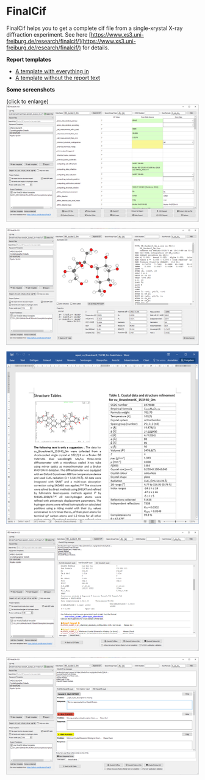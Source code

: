# FinalCif

FinalCif helps you to get a complete cif file from a single-xrystal X-ray diffraction experiment. See here [https://www.xs3.uni-freiburg.de/research/finalcif/](https://www.xs3.uni-freiburg.de/research/finalcif/) for details.

**Report templates**
- [A template with everything in](https://github.com/dkratzert/FinalCif/raw/master/template/template_text.docx)
- [A template without the report text](https://github.com/dkratzert/FinalCif/raw/master/template/template_without_text.docx)


**Some screenshots**

(click to enlarge)
![FinalCif main Window](https://github.com/dkratzert/FinalCif/raw/master/screenshots/finalcif_main.PNG)

![FinalCif details](https://github.com/dkratzert/FinalCif/raw/master/screenshots/finalcif_details.PNG)

![FinalCif report](https://github.com/dkratzert/FinalCif/raw/master/screenshots/finalcif_report.PNG)

![FinalCif CheckCIF](https://github.com/dkratzert/FinalCif/raw/master/screenshots/finalcif_checkcif.png)

![FinalCif responses](https://github.com/dkratzert/FinalCif/raw/master/screenshots/finalcif_responses.png)
